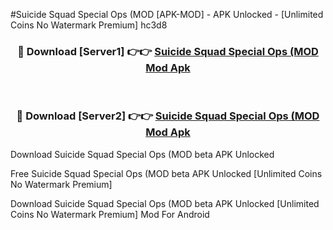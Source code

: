 #Suicide Squad Special Ops (MOD [APK-MOD] - APK Unlocked - [Unlimited Coins No Watermark Premium] hc3d8



<div align="center">

<h3>🔴 Download [Server1] 👉👉 <a href="https://momento.my/?title=Suicide_Squad_Special_Ops_(MOD">Suicide Squad Special Ops (MOD Mod Apk</a></h3><br>

<h3>🔴 Download [Server2] 👉👉 <a href="https://momento.my/?title=Suicide_Squad_Special_Ops_(MOD">Suicide Squad Special Ops (MOD Mod Apk</a></h3>
</div>



Download Suicide Squad Special Ops (MOD beta APK Unlocked

Free Suicide Squad Special Ops (MOD beta APK Unlocked [Unlimited Coins No Watermark Premium]

Download Suicide Squad Special Ops (MOD beta APK Unlocked [Unlimited Coins No Watermark Premium] Mod For Android

